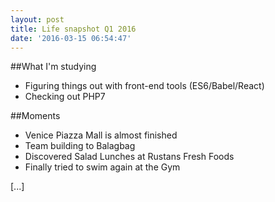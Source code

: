 ```yaml
---
layout: post
title: Life snapshot Q1 2016
date: '2016-03-15 06:54:47'
---
```


##What I'm studying

- Figuring things out with front-end tools (ES6/Babel/React)
- Checking out PHP7

##Moments
- Venice Piazza Mall is almost finished
- Team building to Balagbag
- Discovered Salad Lunches at Rustans Fresh Foods
- Finally tried to swim again at the Gym

[...]
